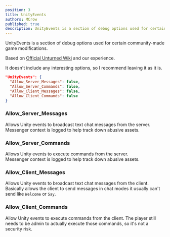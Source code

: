 ```yaml
---
position: 3
title: UnityEvents
authors: MCrow
published: true
description: UnityEvents is a section of debug options used for certain community-made game modifications.
---
```


UnityEvents is a section of debug options used for certain community-made game modifications.

Based on [Official Unturned Wiki](https://unturned.wiki.gg/wiki/Gameplay_config#Unity_Events) and our experience.

It doesn't include any interesting options, so I recommend leaving it as it is.

```json
"UnityEvents": {
  "Allow_Server_Messages": false,
  "Allow_Server_Commands": false,
  "Allow_Client_Messages": false,
  "Allow_Client_Commands": false
}
```

### Allow_Server_Messages
Allows Unity events to broadcast text chat messages from the server.
Messenger context is logged to help track down abusive assets.

### Allow_Server_Commands
Allows Unity events to execute commands from the server.  
Messenger context is logged to help track down abusive assets.

### Allow_Client_Messages
Allows Unity events to broadcast text chat messages from the client.
Basically allows the client to send messages in chat modes it usually can't send like `Welcome` or `Say`.

### Allow_Client_Commands
Allow Unity events to execute commands from the client.
The player still needs to be admin to actually execute those commands, so it's not a security risk.
